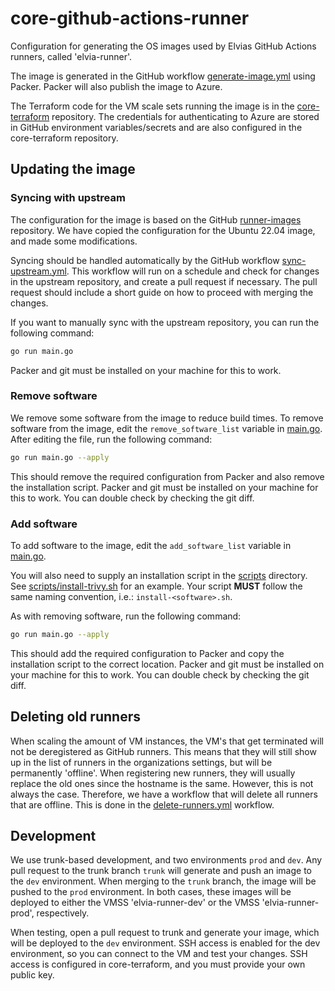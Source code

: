 # core-github-actions-runner

Configuration for generating the OS images used by Elvias GitHub Actions runners, called 'elvia-runner'.

The image is generated in the GitHub workflow [generate-image.yml](.github/workflows/generate-image.yml) using Packer.
Packer will also publish the image to Azure.

The Terraform code for the VM scale sets running the image is in the [core-terraform](https://github.com/3lvia/core-terraform) repository.
The credentials for authenticating to Azure are stored in GitHub environment variables/secrets and are also configured in the core-terraform repository.

## Updating the image

### Syncing with upstream

The configuration for the image is based on the GitHub [runner-images](https://github.com/actions/runner-images) repository.
We have copied the configuration for the Ubuntu 22.04 image, and made some modifications.

Syncing should be handled automatically by the GitHub workflow [sync-upstream.yml](.github/workflows/sync-upstream.yml).
This workflow will run on a schedule and check for changes in the upstream repository, and create a pull request if necessary.
The pull request should include a short guide on how to proceed with merging the changes.

If you want to manually sync with the upstream repository, you can run the following command:

```bash
go run main.go
```

Packer and git must be installed on your machine for this to work.

### Remove software

We remove some software from the image to reduce build times.
To remove software from the image, edit the `remove_software_list` variable in [main.go](main.go).
After editing the file, run the following command:

```bash
go run main.go --apply
```

This should remove the required configuration from Packer and also remove the installation script.
Packer and git must be installed on your machine for this to work.
You can double check by checking the git diff.

### Add software

To add software to the image, edit the `add_software_list` variable in [main.go](main.go).

You will also need to supply an installation script in the [scripts](scripts) directory.
See [scripts/install-trivy.sh](scripts/install-trivy.sh) for an example.
Your script **MUST** follow the same naming convention, i.e.: `install-<software>.sh`.

As with removing software, run the following command:

```bash
go run main.go --apply
```

This should add the required configuration to Packer and copy the installation script to the correct location.
Packer and git must be installed on your machine for this to work.
You can double check by checking the git diff.

## Deleting old runners

When scaling the amount of VM instances, the VM's that get terminated will not be deregistered as GitHub runners.
This means that they will still show up in the list of runners in the organizations settings, but will be permanently 'offline'.
When registering new runners, they will usually replace the old ones since the hostname is the same.
However, this is not always the case. Therefore, we have a workflow that will delete all runners that are offline.
This is done in the [delete-runners.yml](.github/workflows/delete-runners.yml) workflow.

## Development

We use trunk-based development, and two environments `prod` and `dev`.
Any pull request to the trunk branch `trunk` will generate and push an image to the `dev` environment.
When merging to the `trunk` branch, the image will be pushed to the `prod` environment.
In both cases, these images will be deployed to either the VMSS 'elvia-runner-dev' or the VMSS 'elvia-runner-prod', respectively.

When testing, open a pull request to trunk and generate your image, which will be deployed to the `dev` environment.
SSH access is enabled for the dev environment, so you can connect to the VM and test your changes.
SSH access is configured in core-terraform, and you must provide your own public key.
